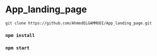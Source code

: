 # App_landing_page

```
git clone https://github.com/AhmedELGAMMUDI/App_landing_page.git
```

### `npm install`

### `npm start`
